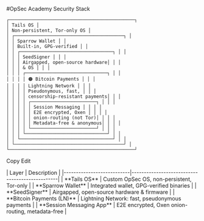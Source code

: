  #OpSec Academy Security Stack

```
┌──────────────────────────────────────────────┐
│ Tails OS │
│ Non-persistent, Tor-only OS │
│ ┌────────────────────────────────────────┐ │
│ │ Sparrow Wallet │ │
│ │ Built-in, GPG-verified │ │
│ │ ┌──────────────────────────────────┐ │ │
│ │ │ SeedSigner │ │ │
│ │ │ Airgapped, open-source hardware│ │ │
│ │ │ & OS │ │ │
│ │ │ ┌──────────────────────────────┐ │ │
│ │ │ │ 🟠 Bitcoin Payments │ │ │
│ │ │ │ Lightning Network │ │ │
│ │ │ │ Pseudonymous, fast, │ │ │
│ │ │ │ censorship-resistant payments│ │ │
│ │ │ │ ┌────────────────────────┐ │ │ │
│ │ │ │ │ Session Messaging │ │ │ │
│ │ │ │ │ E2E encrypted, Oxen │ │ │ │
│ │ │ │ │ onion-routing (not Tor)│ │ │ │
│ │ │ │ │ Metadata-free & anonymous│ │ │ │
│ │ │ │ └────────────────────────┘ │ │ │
│ │ │ └──────────────────────────────┘ │ │
│ │ └──────────────────────────────────┘ │ │
│ └────────────────────────────────────────┘ │
└──────────────────────────────────────────────┘
```

Copy
Edit
</details>
| Layer                     | Description                                      |
|---------------------------|------------------------------------------------|
| **Tails OS**              | Custom OpSec OS, non-persistent, Tor-only      |
| **Sparrow Wallet**        | Integrated wallet, GPG-verified binaries       |
| **SeedSigner**            | Airgapped, open-source hardware & firmware     |
| **Bitcoin Payments (LN)** | Lightning Network: fast, pseudonymous payments |
| **Session Messaging App** | E2E encrypted, Oxen onion-routing, metadata-free |




